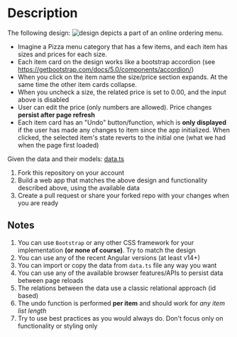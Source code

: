 # Description

The following design: 
![design](./design.png)
depicts a part of an online ordering menu.

* Imagine a Pizza menu category that has a few items, and each item has sizes and prices for each size.
* Each item card on the design works like a bootstrap accordion (see https://getbootstrap.com/docs/5.0/components/accordion/)
* When you click on the item name the size/price section expands. At the same time the other item cards collapse.
* When you uncheck a size, the related price is set to 0.00, and the input above is disabled
* User can edit the price (only numbers are allowed). Price changes **persist after page refresh**
* Each item card has an "Undo" button/function, which is **only displayed** if the user has made any changes to item since the app initialized. When clicked, the selected item's state reverts to the initial one (what we had when the page first loaded)

Given the data and their models:
[data.ts](./data.ts)

1. Fork this repository on your account
2. Build a web app that matches the above design and functionality described above, using the available data
3. Create a pull request or share your forked repo with your changes when you are ready

## Notes
1. You can use `Bootstrap` or any other CSS framework for your implementation **(or none of course)**. Try to match the design
2. You can use any of the recent Angular versions (at least v14+)
3. You can import or copy the data from `data.ts` file any way you want
4. You can use any of the available browser features/APIs to persist data between page reloads
5. The relations between the data use a classic relational approach (id based)
6. The undo function is performed **per item** and should work for _any item list length_
7. Try to use best practices as you would always do. Don't focus only on functionality or styling only
